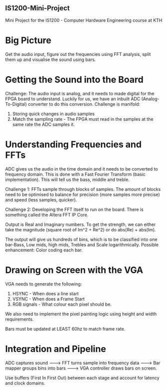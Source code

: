 ## IS1200-Mini-Project
Mini Project for the IS1200 - Computer Hardware Engineering course at KTH


# Big Picture

Get the audio input, figure out the frequencies using FFT analysis, split them up and visualise the sound using bars. 

# Getting the Sound into the Board

Challenge: The audio input is analog, and it needs to made digital for the FPGA board to understand. Luckily for us, we have an inbuilt ADC (Analog-To-Digital) converter to do this conversion. Challenge is manifold:

1. Storing quick changes in audio samples
2. Match the sampling rate - The FPGA must read in the samples at the same rate the ADC samples it.

# Understanding Frequencies and FFTs

ADC gives us the audio in the time domain and it needs to be converted to frequency domain. This is done with a Fast Fourier Transform (basic implementation). This will tell us the bass, middle and treble. 

Challenge 1: FFTs sample through blocks of samples. The amount of blocks need to be optimised to balance for precision (more samples more precise)
and speed (less samples, quicker). 

Challenge 2: Developing the FFT itself to run on the board. There is something called the Altera FFT IP Core.

Output is Real and Imaginary numbers. To get the strength, we can either take the magnitude (square root of Im^2 + Re^2) or do abs(Re) + abs(Im).

The output will give us hundreds of bins, which is to be classified into one bar-Bass, Low mids, high mids, Trebles and Scale logarithmically. 
Possible enhancement: Color coding each bar. 

# Drawing on Screen with the VGA

VGA needs to generate the following:

1. HSYNC - When does a line start
2. VSYNC - When does a Frame Start
3. RGB signals - What colour each pixel should be.

We also need to implement the pixel painting logic using height and width requirements. 

Bars must be updated at LEAST 60hz to match frame rate.

# Integration and Pipeline

ADC captures sound ---> FFT turns sample into frequency data ---> Bar mapper groups bins into bars ---> VGA controller draws bars on screen.

Use buffers (First In First Out) between each stage and account for latency and clock domains.
